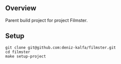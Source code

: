 ## Overview ##
Parent build project for project Filmster.

## Setup ##
    git clone git@github.com:deniz-kalfa/filmster.git
    cd filmster
    make setup-project

